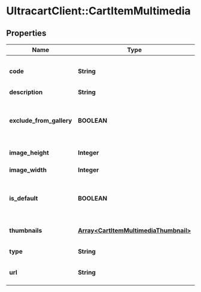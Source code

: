 # UltracartClient::CartItemMultimedia

## Properties
Name | Type | Description | Notes
------------ | ------------- | ------------- | -------------
**code** | **String** | Code assigned to the multimedia | [optional] 
**description** | **String** | Description | [optional] 
**exclude_from_gallery** | **BOOLEAN** | True if the image should be excluded from galleries | [optional] 
**image_height** | **Integer** | Image height | [optional] 
**image_width** | **Integer** | Image width | [optional] 
**is_default** | **BOOLEAN** | True if the multimedia is the default for this type | [optional] 
**thumbnails** | [**Array&lt;CartItemMultimediaThumbnail&gt;**](CartItemMultimediaThumbnail.md) | Thumbnails of the images | [optional] 
**type** | **String** | Type of multimedia | [optional] 
**url** | **String** | URL to view multimedia at | [optional] 


